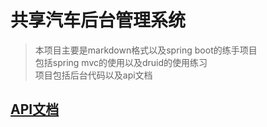 # 共享汽车后台管理系统

>本项目主要是markdown格式以及spring boot的练手项目  
包括spring mvc的使用以及druid的使用练习  
项目包括后台代码以及api文档

## [API文档](api/README.md)

